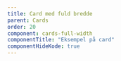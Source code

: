 ```yaml
---
title: Card med fuld bredde
parent: Cards
order: 20
component: cards-full-width
componentTitle: "Eksempel på card"
componentHideKode: true
---
```

